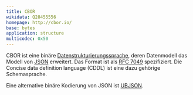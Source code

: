 ```yaml
---
title: CBOR
wikidata: Q28455556
homepage: http://cbor.io/
base: bytes
application: structure
multicodec: 0x50
---
```


CBOR ist eine binäre [Datenstrukturierungssprache](structure), deren
Datenmodell das Modell von [JSON](json) erweitert. Das Format ist als [RFC
7049](https://tools.ietf.org/html/rfc7049) spezifiziert.  Die Concise data
definition language (CDDL) ist eine dazu gehörige Schemasprache.

Eine alternative binäre Kodierung von JSON ist [UBJSON](ubjson).

